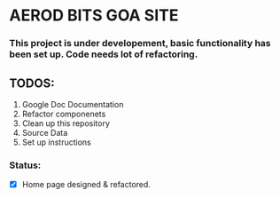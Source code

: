 # AEROD BITS GOA SITE

### This project is under developement, basic functionality has been set up. Code needs lot of refactoring.

TODOS:
---
1. Google Doc Documentation
2. Refactor componenets
3. Clean up this repository
4. Source Data
5. Set up instructions

### Status:
- [x] Home page designed & refactored. 
